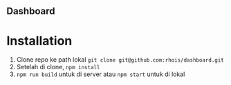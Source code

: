## Dashboard

# Installation
1. Clone repo ke path lokal ```git clone git@github.com:rhois/dashboard.git```
2. Setelah di clone, ```npm install```
3. ```npm run build``` untuk di server atau ```npm start``` untuk di lokal